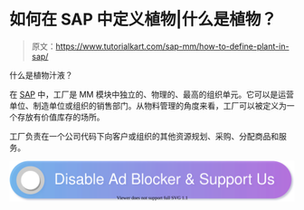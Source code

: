 # 如何在 SAP 中定义植物|什么是植物？

> 原文：<https://www.tutorialkart.com/sap-mm/how-to-define-plant-in-sap/>

什么是植物汁液？

在 [SAP](https://www.tutorialkart.com/sap/what-is-sap-definition-of-erp-sap-systems/) 中，工厂是 MM 模块中独立的、物理的、最高的组织单元。它可以是运营单位、制造单位或组织的销售部门。从物料管理的角度来看，工厂可以被定义为一个存放有价值库存的场所。

工厂负责在一个公司代码下向客户或组织的其他资源规划、采购、分配商品和服务。

[![](img/925da31b32d6bc3827932f6c8afb11bb.png)](https://www.tutorialkart.com/)